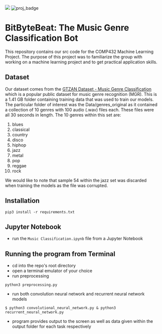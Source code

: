 ![](https://img.shields.io/badge/Code-Python-informational?style=flat&logo=python&logoColor=white&color=2bbc8a)
![proj_badge](https://img.shields.io/badge/Project-ML-brightgreen)

# BitByteBeat: The Music Genre Classification Bot
This repository contains our src code for the COMP432 Machine Learning Project. The purpose of this project was to familiarize the group with working on a machine learning project and to get practical application skills.


## Dataset
Our dataset comes from the [GTZAN Dataset - Music Genre Classification](https://www.kaggle.com/andradaolteanu/gtzan-dataset-music-genre-classification/) which is a popular public dataset for music genre recognition (MGR). This is a 1.41 GB folder containing training data that was used to train our models. The particular folder of interest was the Data/genres_original as it contained a collection of 10 genres with 100 audio (.wav) files each. These files were all 30 seconds in length. The 10 genres within this set are:
1. blues
2. classical
3. country
4. disco
5. hiphop
6. jazz
7. metal
8. pop
9. reggae
10. rock

We would like to note that sample 54 within the jazz set was discarded when training the models as the file was corrupted.


## Installation
```console
pip3 install -r requirements.txt
```


## Jupyter Notebook
- run the `Music Classification.ipynb` file from a Jupyter Notebook


## Running the program from Terminal
- cd into the repo's root directory
- open a terminal emulator of your choice
- run preprocessing
```console
python3 preprocessing.py
```
- run both convolution neural network and recurrent neural network models
```console
$ python3 convolutional_neural_network.py & python3 recurrent_neural_network.py
```
- program provides output to the screen as well as data given within the output folder for each task respectively

​
